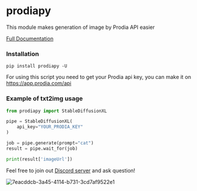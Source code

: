 # prodiapy 
This module makes generation of image by Prodia API easier

[Full Documentation](https://prodiapy.readme.io/) 

### Installation 
```
pip install prodiapy -U
```
For using this script you need to get your Prodia api key, you can make it on https://app.prodia.com/api


### Example of txt2img usage
```python
from prodiapy import StableDiffusionXL

pipe = StableDiffusionXL(
    api_key="YOUR_PRODIA_KEY"
)

job = pipe.generate(prompt="cat")
result = pipe.wait_for(job)

print(result['imageUrl'])
```



Feel free to join out [Discord server](https://discord.gg/7NbzdD6qg8) and ask question!

![7eacddcb-3a45-4114-b731-3cd7af9522e1](https://user-images.githubusercontent.com/118455214/233359979-80274381-10dd-4ced-b7fa-d45437ef5bce.png)




